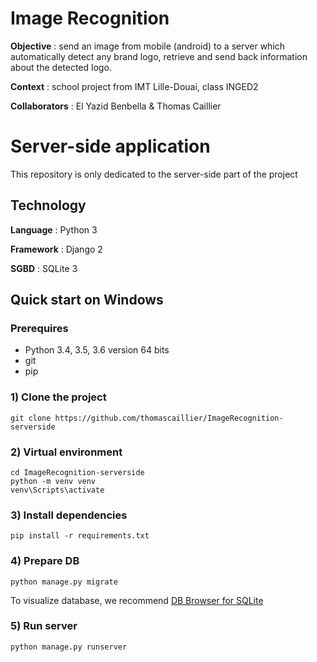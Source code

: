 # Image Recognition
**Objective** : send an image from mobile (android) to a server which automatically detect any brand logo, retrieve and send back information about the detected logo.

**Context** : school project from IMT Lille-Douai,  class INGED2

**Collaborators** : El Yazid Benbella & Thomas Caillier

# Server-side application
This repository is only dedicated to the server-side part of the project

## Technology
**Language** : Python 3

**Framework** : Django 2

**SGBD** : SQLite 3	

## Quick start on Windows
### Prerequires
 - Python 3.4, 3.5, 3.6 version 64 bits
 - git
 - pip

### 1) Clone the project
    git clone https://github.com/thomascaillier/ImageRecognition-serverside
### 2) Virtual environment
    cd ImageRecognition-serverside
    python -m venv venv
	venv\Scripts\activate
### 3) Install dependencies
	pip install -r requirements.txt
### 4) Prepare DB
    python manage.py migrate
To visualize database, we recommend [DB Browser for SQLite](https://sqlitebrowser.org/)
### 5) Run server
    python manage.py runserver
